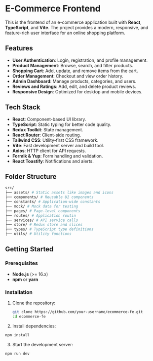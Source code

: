 # E-Commerce Frontend

This is the frontend of an e-commerce application built with **React**, **TypeScript**, and **Vite**. The project provides a modern, responsive, and feature-rich user interface for an online shopping platform.

## Features

- **User Authentication**: Login, registration, and profile management.
- **Product Management**: Browse, search, and filter products.
- **Shopping Cart**: Add, update, and remove items from the cart.
- **Order Management**: Checkout and view order history.
- **Admin Dashboard**: Manage products, categories, and users.
- **Reviews and Ratings**: Add, edit, and delete product reviews.
- **Responsive Design**: Optimized for desktop and mobile devices.

## Tech Stack

- **React**: Component-based UI library.
- **TypeScript**: Static typing for better code quality.
- **Redux Toolkit**: State management.
- **React Router**: Client-side routing.
- **Tailwind CSS**: Utility-first CSS framework.
- **Vite**: Fast development server and build tool.
- **Axios**: HTTP client for API requests.
- **Formik & Yup**: Form handling and validation.
- **React Toastify**: Notifications and alerts.

## Folder Structure

  ```sh
  src/
  ├── assets/ # Static assets like images and icons
  ├── components/ # Reusable UI components
  ├── constants/ # Application-wide constants
  ├── mock/ # Mock data for testing
  ├── pages/ # Page-level components
  ├── routes/ # Application routin
  ├── services/ # API service calls
  ├── store/ # Redux store and slices
  ├── types/ # TypeScript type definitions
  ├── utils/ # Utility functions
  ```

## Getting Started

### Prerequisites

- **Node.js** (>= 16.x)
- **npm** or **yarn**

### Installation

1. Clone the repository:

   ```sh
   git clone https://github.com/your-username/ecommerce-fe.git
   cd ecommerce-fe

   ```

2. Install dependencies:

  ```sh
  npm install

  ```

3. Start the development server:

  ```sh
  npm run dev

  ```
